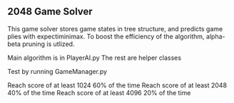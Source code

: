## 2048 Game Solver

This game solver stores game states in tree structure, and predicts game plies with expectiminimax. To boost the efficiency of the algorithm, alpha-beta pruning is utlized.

Main algorithm is in PlayerAI.py
The rest are helper classes

Test by running GameManager.py

Reach score of at least 1024 60% of the time
Reach score of  at least 2048 40% of the time
Reach score of  at least 4096 20% of the time
